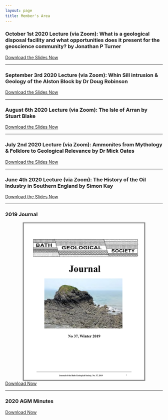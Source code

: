 ```yaml
---
layout: page
title: Member's Area
---
```

<h3>October 1st 2020 Lecture (via Zoom): What is a geological disposal facility and what opportunities does it present for the geoscience community? by Jonathan P Turner</h3>
<a download href="BathGeolSocOct2020.pdf" class="standard-button">Download the Slides Now</a>
<hr>
<h3>September 3rd 2020 Lecture (via Zoom): Whin Sill intrusion & Geology of the Alston Block by Dr Doug Robinson</h3>
<a download href="Alston-Block-Geology-Slides.pdf" class="standard-button">Download the Slides Now</a>
<hr>
<h3>August 6th 2020 Lecture (via Zoom): The Isle of Arran by Stuart Blake</h3>
<a download href="Geotalk on Arran 2020.pdf" class="standard-button">Download the Slides Now</a>
<hr>
<h3>July 2nd 2020 Lecture (via Zoom): Ammonites from Mythology & Folklore to Geological Relevance by Dr Mick Oates</h3>
<a download href="BGS-Zoom-lecture-Ammonites-Dr-Oates-7-7-2020.pdf" class="standard-button">Download the Slides Now</a>
<hr>
<h3>June 4th 2020 Lecture (via Zoom): The History of the Oil Industry in Southern England by Simon Kay</h3>
<a download href="History of Oil Industry in S England Bath Geol Soc 4 June 2020 by Simon Kay.pdf" class="standard-button">Download the Slides Now</a>
<hr>
<h3>2019 Journal</h3>
<img style="border: solid 3px #7b7b7b; height: 500px; margin: auto; display: block;" src="/assets/Bath-GS-Journal-2019-cover.jpg">
<a download href="Bath GS Journal 2019.pdf" class="standard-button">Download Now</a>
<hr>
<h3>2020 AGM Minutes</h3>
<a href="Bath-Geol-Soc-AGM-minutes-6th-Feb-2020-GPH-editedv2.docx" class="standard-button">Download Now</a>
<p></p>